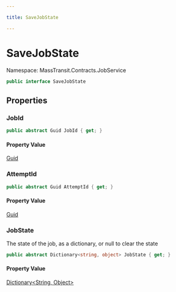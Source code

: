 ```yaml
---

title: SaveJobState

---
```


# SaveJobState

Namespace: MassTransit.Contracts.JobService

```csharp
public interface SaveJobState
```

## Properties

### **JobId**

```csharp
public abstract Guid JobId { get; }
```

#### Property Value

[Guid](https://learn.microsoft.com/en-us/dotnet/api/system.guid)<br/>

### **AttemptId**

```csharp
public abstract Guid AttemptId { get; }
```

#### Property Value

[Guid](https://learn.microsoft.com/en-us/dotnet/api/system.guid)<br/>

### **JobState**

The state of the job, as a dictionary, or null to clear the state

```csharp
public abstract Dictionary<string, object> JobState { get; }
```

#### Property Value

[Dictionary\<String, Object\>](https://learn.microsoft.com/en-us/dotnet/api/system.collections.generic.dictionary-2)<br/>
